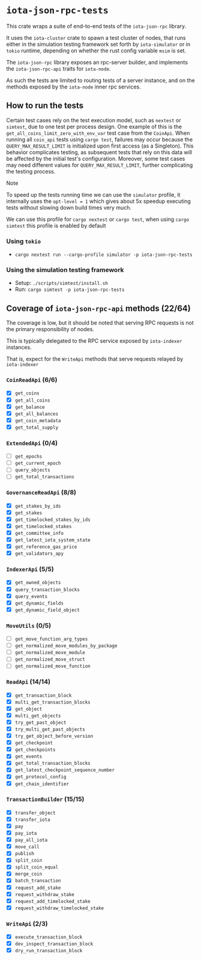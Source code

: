 # `iota-json-rpc-tests`

This crate wraps a suite of end-to-end tests of the `iota-json-rpc` library.

It uses the `iota-cluster` crate to spawn a test cluster of nodes, that runs either in the simulation testing framework set forth by `iota-simulator` or in `tokio` runtime, depending on whether the rust config variable `msim` is set.

The `iota-json-rpc` library exposes an rpc-server builder, and implements the
`iota-json-rpc-api` traits for `iota-node`.

As such the tests are limited to routing tests of a server instance, and on the
methods exposed by the `iota-node` inner rpc services.

## How to run the tests

Certain test cases rely on the test execution model, such as `nextest` or `simtest`, due to one test per process design. One example of this is the `get_all_coins_limit_zero_with_env_var` test case from the `CoinApi`.
When running all `coin_api` tests using `cargo test`, failures may occur because the `QUERY_MAX_RESULT_LIMIT` is initialized upon first access (as a Singleton). This behavior complicates testing, as subsequent tests
that rely on this data will be affected by the initial test's configuration. Moreover, some test cases may need different values for `QUERY_MAX_RESULT_LIMIT`, further complicating the testing process.

> [!NOTE]
>
> To speed up the tests running time we can use the `simulator` profile, it internally uses the `opt-level = 1` which gives about 5x speedup executing tests without slowing down build times very much.
>
> We can use this profile for `cargo nextest` or `cargo test`, when using `cargo simtest` this profile is enabled by default

### Using `tokio`

- `cargo nextest run --cargo-profile simulator -p iota-json-rpc-tests`

### Using the simulation testing framework

- Setup: `./scripts/simtest/install.sh`
- Run: `cargo simtest -p iota-json-rpc-tests`

## Coverage of `iota-json-rpc-api` methods (22/64)

The coverage is low, but it should be noted that serving RPC requests is not the
primary responsibility of nodes.

This is typically delegated to the RPC service exposed by `iota-indexer`
instances.

That is, expect for the `WriteApi` methods that serve requests relayed by `iota-indexer`

### `CoinReadApi` (6/6)

- [x] `get_coins`
- [x] `get_all_coins`
- [x] `get_balance`
- [x] `get_all_balances`
- [x] `get_coin_metadata`
- [x] `get_total_supply`

### `ExtendedApi` (0/4)

- [ ] `get_epochs`
- [ ] `get_current_epoch`
- [ ] `query_objects`
- [ ] `get_total_transactions`

### `GovernanceReadApi` (8/8)

- [x] `get_stakes_by_ids`
- [x] `get_stakes`
- [x] `get_timelocked_stakes_by_ids`
- [x] `get_timelocked_stakes`
- [x] `get_committee_info`
- [x] `get_latest_iota_system_state`
- [x] `get_reference_gas_price`
- [x] `get_validators_apy`

### `IndexerApi` (5/5)

- [x] `get_owned_objects`
- [x] `query_transaction_blocks`
- [x] `query_events`
- [x] `get_dynamic_fields`
- [x] `get_dynamic_field_object`

### `MoveUtils` (0/5)

- [ ] `get_move_function_arg_types`
- [ ] `get_normalized_move_modules_by_package`
- [ ] `get_normalized_move_module`
- [ ] `get_normalized_move_struct`
- [ ] `get_normalized_move_function`

### `ReadApi` (14/14)

- [x] `get_transaction_block`
- [x] `multi_get_transaction_blocks`
- [x] `get_object`
- [x] `multi_get_objects`
- [x] `try_get_past_object`
- [x] `try_multi_get_past_objects`
- [x] `try_get_object_before_version`
- [x] `get_checkpoint`
- [x] `get_checkpoints`
- [x] `get_events`
- [x] `get_total_transaction_blocks`
- [x] `get_latest_checkpoint_sequence_number`
- [x] `get_protocol_config`
- [x] `get_chain_identifier`

### `TransactionBuilder` (15/15)

- [x] `transfer_object`
- [x] `transfer_iota`
- [x] `pay`
- [x] `pay_iota`
- [x] `pay_all_iota`
- [x] `move_call`
- [x] `publish`
- [x] `split_coin`
- [x] `split_coin_equal`
- [x] `merge_coin`
- [x] `batch_transaction`
- [x] `request_add_stake`
- [x] `request_withdraw_stake`
- [x] `request_add_timelocked_stake`
- [x] `request_withdraw_timelocked_stake`

### `WriteApi` (2/3)

- [x] `execute_transaction_block`
- [x] `dev_inspect_transaction_block`
- [x] `dry_run_transaction_block`

